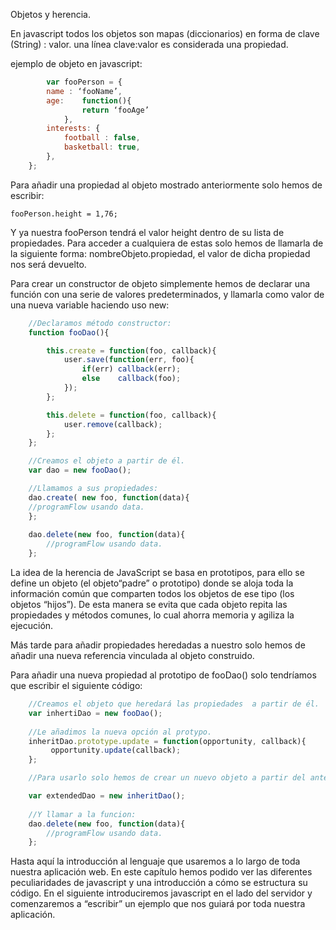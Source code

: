 Objetos y herencia.

En javascript todos los objetos son mapas (diccionarios) en forma de clave (String) : valor. una línea clave:valor es considerada una propiedad.

ejemplo de objeto en javascript:

```javascript
    	var fooPerson = {
		name : ‘fooName’,
		age:	function(){
				return ‘fooAge’
			},
		interests: {
			football : false,
            basketball: true,	
		},
    };

```



Para añadir una propiedad al objeto mostrado anteriormente solo hemos de escribir:
	
	fooPerson.height = 1,76;

Y ya nuestra fooPerson tendrá el valor height dentro de su lista de propiedades.
Para acceder a cualquiera de estas solo hemos de llamarla de la siguiente forma:
nombreObjeto.propiedad, el valor de dicha propiedad nos será devuelto.


Para crear un constructor de objeto simplemente hemos de declarar una función con una serie de valores predeterminados, y llamarla como valor de una nueva variable haciendo uso new:

```javascript
    //Declaramos método constructor:
    function fooDao(){

        this.create = function(foo, callback){
            user.save(function(err, foo){
          	    if(err) callback(err);
          	    else    callback(foo);
            });
        };

        this.delete = function(foo, callback){
    	    user.remove(callback);
        };
    };

    //Creamos el objeto a partir de él. 
    var dao = new fooDao();

    //Llamamos a sus propiedades:
    dao.create( new foo, function(data){
	//programFlow usando data.
	};
	
	dao.delete(new foo, function(data){
		//programFlow usando data.
	};
```


La idea de la herencia de JavaScript se basa en prototipos, para ello se define un objeto (el objeto“padre” o prototipo) donde se aloja toda la información común que comparten todos los objetos de ese tipo (los objetos “hijos”). De esta manera se evita que cada objeto repita las propiedades y métodos comunes, lo cual ahorra memoria y agiliza la ejecución.

Más tarde para añadir propiedades heredadas a nuestro  solo hemos de añadir una nueva referencia vinculada al objeto construido.

Para añadir una nueva propiedad al prototipo de fooDao() solo tendríamos que escribir el siguiente código:

```javascript
    //Creamos el objeto que heredará las propiedades  a partir de él. 
    var inhertiDao = new fooDao();
	 
    //Le añadimos la nueva opción al protypo. 
    inheritDao.prototype.update = function(opportunity, callback){
         opportunity.update(callback);
    };

	//Para usarlo solo hemos de crear un nuevo objeto a partir del anterior:

	var extendedDao = new inheritDao();
	
    //Y llamar a la funcion:
    dao.delete(new foo, function(data){
		//programFlow usando data.
    };
```


Hasta aquí la introducción al lenguaje que usaremos a lo largo de toda nuestra aplicación web. En este capítulo hemos podido ver las diferentes peculiaridades de javascript y una introducción a cómo se estructura su código. En el siguiente introduciremos javascript en el lado del servidor y comenzaremos a “escribir” un ejemplo que nos guiará por toda nuestra aplicación.
